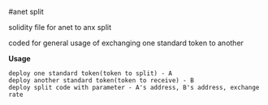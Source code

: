 #anet split

solidity file for anet to anx split

coded for general usage of exchanging one standard token to another


**Usage**
```
deploy one standard token(token to split) - A
deploy another standard token(token to receive) - B
deploy split code with parameter - A's address, B's address, exchange rate
```
